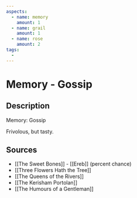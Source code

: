```yaml
---
aspects: 
  - name: memory
    amount: 1
  - name: grail
    amount: 1
  - name: rose
    amount: 2
tags:
  - 
---
```


# Memory - Gossip

## Description
Memory: Gossip

Frivolous, but tasty.
## Sources
- [[The Sweet Bones]] - [[Ereb]] (percent chance)
- [[Three Flowers Hath the Tree]]
- [[The Queens of the Rivers]]
- [[The Kerisham Portolan]]
- [[The Humours of a Gentleman]]
